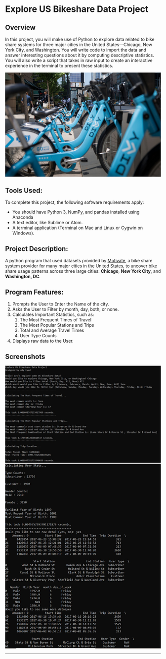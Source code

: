 # Explore US Bikeshare Data Project

## Overview
In this project, you will make use of Python to explore data related to bike share systems for three major cities in the United States—Chicago, New York City, and Washington. You will write code to import the data and answer interesting questions about it by computing descriptive statistics. You will also write a script that takes in raw input to create an interactive experience in the terminal to present these statistics.

![Bikeshare](bikes.jpg)

## Tools Used:

To complete this project, the following software requirements apply:

- You should have Python 3, NumPy, and pandas installed using Anaconda
- A text editor, like Sublime or Atom. 
- A terminal application (Terminal on Mac and Linux or Cygwin on Windows).


## Project Description:

A python program that used datasets provided by [Motivate](https://www.motivateco.com/), a bike share system provider for many major cities in the United States, to uncover bike share usage patterns across three large cities: **Chicago**, **New York City**, and **Washington, DC**.

## Program Features:

1. Prompts the User to Enter the Name of the city.
2. Asks the User to Filter by month, day, both, or none.
3. Calculates Important Statistics, such as:
   1. The Most Frequent Times of Travel
   2. The Most Popular Stations and Trips
   3. Total and Average Travel Times
   4. User Type Counts
4. Displays raw data to the User.

## Screenshots

![Output1](ss1.jpg)
![Output2](ss2.jpg)

<hr>
